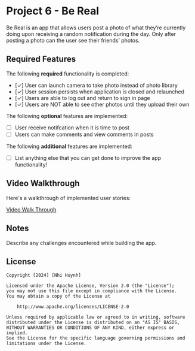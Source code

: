 # Project 6 - Be Real 

Be Real is an app that allows users post a photo of what they’re currently doing upon receiving a random notification during the day. Only after posting a photo can the user see their friends’ photos.


## Required Features

The following **required** functionality is completed:

- [✓] User can launch camera to take photo instead of photo library
- [✓] User session persists when application is closed and relaunched
- [✓] Users are able to log out and return to sign in page
- [✓] Users are NOT able to see other photos until they upload their own	
 
The following **optional** features are implemented:

- [ ] User receive notifcation when it is time to post
- [ ] Users can make comments and view comments in posts	

The following **additional** features are implemented:

- [ ] List anything else that you can get done to improve the app functionality!

## Video Walkthrough

Here's a walkthrough of implemented user stories:


[Video Walk Through](https://imgur.com/a/dIjgdD8)


## Notes

Describe any challenges encountered while building the app.

## License

    Copyright [2024] [Nhi Huynh]

    Licensed under the Apache License, Version 2.0 (the "License");
    you may not use this file except in compliance with the License.
    You may obtain a copy of the License at

        http://www.apache.org/licenses/LICENSE-2.0

    Unless required by applicable law or agreed to in writing, software
    distributed under the License is distributed on an "AS IS" BASIS,
    WITHOUT WARRANTIES OR CONDITIONS OF ANY KIND, either express or implied.
    See the License for the specific language governing permissions and
    limitations under the License.
